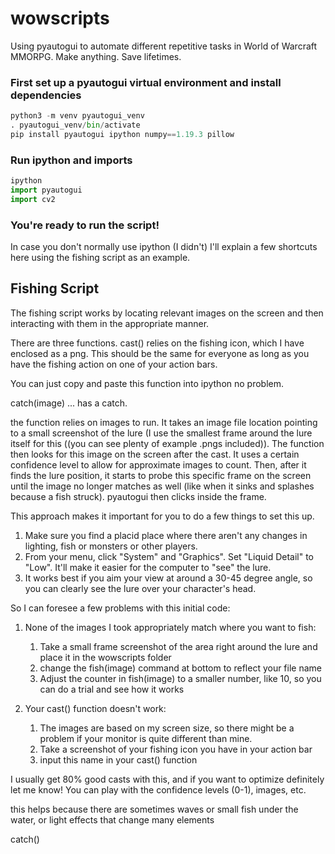 # wowscripts
Using pyautogui to automate different repetitive tasks in World of Warcraft MMORPG. Make anything. Save lifetimes.

### First set up a pyautogui virtual environment and install dependencies

```python
python3 -m venv pyautogui_venv
. pyautogui_venv/bin/activate
pip install pyautogui ipython numpy==1.19.3 pillow
```
### Run ipython and imports

```python
ipython
import pyautogui
import cv2
```

### You're ready to run the script!
In case you don't normally use ipython (I didn't) I'll explain a few shortcuts here using the fishing script as an example.

## Fishing Script
The fishing script works by locating relevant images on the screen and then interacting with them in the appropriate manner. 

There are three functions. cast() relies on the fishing icon, which I have enclosed as a png. This should be the same for everyone as long as you have the fishing action on one of your action bars.

You can just copy and paste this function into ipython no problem.

catch(image) ... has a catch.

the function relies on images to run. It takes an image file location pointing to a small screenshot of the lure (I use the smallest frame around the lure itself for this ((you can see plenty of example .pngs included)). The function then looks for this image on the screen after the cast. It uses a certain confidence level to allow for approximate images to count. Then, after it finds the lure position, it starts to probe this specific frame on the screen until the image no longer matches as well (like when it sinks and splashes because a fish struck). pyautogui then clicks inside the frame. 

This approach makes it important for you to do a few things to set this up.

1. Make sure you find a placid place where there aren't any changes in lighting, fish or monsters or other players.
1. From your menu, click "System" and "Graphics". Set "Liquid Detail" to "Low". It'll make it easier for the computer to "see" the lure.
1. It works best if you aim your view at around a 30-45 degree angle, so you can clearly see the lure over your character's head.

So I can foresee a few problems with this initial code:

1. None of the images I took appropriately match where you want to fish: 
    1. Take a small frame screenshot of the area right around the lure and place it in the wowscripts folder
    1. change the fish(image) command at bottom to reflect your file name
    1. Adjust the counter in fish(image) to a smaller number, like 10, so you can do a trial and see how it works

1. Your cast() function doesn't work:
    1. The images are based on my screen size, so there might be a problem if your monitor is quite different than mine. 
    1. Take a screenshot of your fishing icon you have in your action bar
    1. input this name in your cast() function
  
I usually get 80% good casts with this, and if you want to optimize definitely let me know! You can play with the confidence levels (0-1), images, etc. 



this helps because there are sometimes waves or small fish under the water, or light effects that change many elements

catch()



